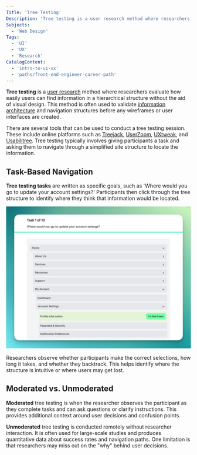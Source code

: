 ```yaml
---
Title: 'Tree Testing'
Description: 'Tree testing is a user research method where researchers evaluate how easily users can find information in a hierarchical structure without the aid of visual design.'
Subjects:
  - 'Web Design'
Tags:
  - 'UI'
  - 'UX'
  - 'Research'
CatalogContent:
  - 'intro-to-ui-ux'
  - 'paths/front-end-engineer-career-path'
---
```


**Tree testing** is a [user research](https://www.codecademy.com/resources/docs/uiux/user-research) method where researchers evaluate how easily users can find information in a hierarchical structure without the aid of visual design. This method is often used to validate [information architecture](https://www.codecademy.com/resources/docs/uiux/information-architecture) and navigation structures before any wireframes or user interfaces are created.

There are several tools that can be used to conduct a tree testing session. These include online platforms such as [Treejack](https://www.optimalworkshop.com/treejack/), [UserZoom](https://www.userzoom.com/), [UXtweak](https://www.uxtweak.com/), and [Usabilitree](https://www.usabilitree.com/). Tree testing typically involves giving participants a task and asking them to navigate through a simplified site structure to locate the information.

## Task-Based Navigation

**Tree testing tasks** are written as specific goals, such as 'Where would you go to update your account settings?' Participants then click through the tree structure to identify where they think that information would be located.

![Diagram illustrating the process of tree testing: Step one: Participant is given a task. Step two: Participant selects a branch on the tree.](https://raw.githubusercontent.com/Codecademy/docs/main/media/tree-testing-task.png)

Researchers observe whether participants make the correct selections, how long it takes, and whether they backtrack. This helps identify where the structure is intuitive or where users may get lost.

## Moderated vs. Unmoderated

**Moderated** tree testing is when the researcher observes the participant as they complete tasks and can ask questions or clarify instructions. This provides additional context around user decisions and confusion points.

**Unmoderated** tree testing is conducted remotely without researcher interaction. It is often used for large-scale studies and produces quantitative data about success rates and navigation paths. One limitation is that researchers may miss out on the "why" behind user decisions.
